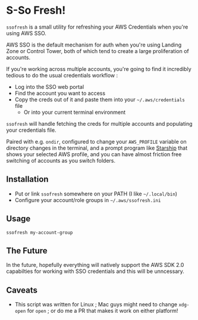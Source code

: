 # S-So Fresh!

`ssofresh` is a small utility for refreshing your AWS Credentials when you're
using AWS SSO.

AWS SSO is the default mechanism for auth when you're using Landing Zone or
Control Tower, both of which tend to create a large proliferation of accounts.

If you're working across multiple accounts, you're going to find it incredibly
tedious to do the usual credentials workflow :

- Log into the SSO web portal
- Find the account you want to access
- Copy the creds out of it and paste them into your `~/.aws/credentials` file
  - Or into your current terminal environment

`ssofresh` will handle fetching the creds for multiple accounts and populating
your credentials file.

Paired with e.g. `ondir`, configured to change your `AWS_PROFILE` variable on
directory changes in the terminal, and a prompt program like 
[Starship](https://starship.rs/) that shows your selected AWS profile, and you
can have almost friction free switching of accounts as you switch folders.

## Installation

- Put or link `ssofresh` somewhere on your PATH (I like `~/.local/bin`)
- Configure your account/role groups in `~/.aws/ssofresh.ini`

## Usage

```
ssofresh my-account-group
```

## The Future

In the future, hopefully everything will natively support the AWS SDK 2.0
capabilties for working with SSO credentials and this will be unncessary.

## Caveats

- This script was written for Linux ; Mac guys might need to change `xdg-open`
  for `open` ; or do me a PR that makes it work on either platform!